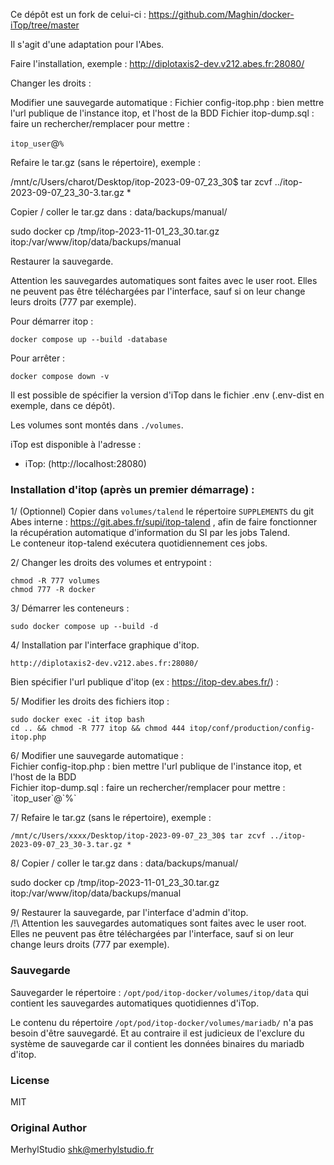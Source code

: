 Ce dépôt est un fork de celui-ci : https://github.com/Maghin/docker-iTop/tree/master 

Il s'agit d'une adaptation pour l'Abes.

Faire l'installation, exemple : http://diplotaxis2-dev.v212.abes.fr:28080/

Changer les droits :



Modifier une sauvegarde automatique : Fichier config-itop.php : bien mettre l'url publique de l'instance itop, et l'host de la BDD
Fichier itop-dump.sql : faire un rechercher/remplacer pour mettre :

`itop_user`@`%`

Refaire le tar.gz (sans le répertoire), exemple :

/mnt/c/Users/charot/Desktop/itop-2023-09-07_23_30$ tar zcvf ../itop-2023-09-07_23_30-3.tar.gz *

Copier / coller le tar.gz dans : data/backups/manual/

sudo docker cp /tmp/itop-2023-11-01_23_30.tar.gz itop:/var/www/itop/data/backups/manual

Restaurer la sauvegarde.

Attention les sauvegardes automatiques sont faites avec le user root. Elles ne peuvent pas être téléchargées par l'interface, sauf si on leur change leurs droits (777 par exemple).


Pour démarrer itop :

    docker compose up --build -database

Pour arrêter :

    docker compose down -v

Il est possible de spécifier la version d'iTop dans le fichier .env (.env-dist en exemple, dans ce dépôt).

Les volumes sont montés dans `./volumes`.

iTop est disponible à l'adresse :

- iTop: (http://localhost:28080)

### Installation d'itop (après un premier démarrage) :

1/ (Optionnel) Copier dans `volumes/talend` le répertoire `SUPPLEMENTS` du git Abes interne : https://git.abes.fr/supi/itop-talend , afin de faire fonctionner la récupération automatique d'information du SI par les jobs Talend.  
Le conteneur itop-talend exécutera quotidiennement ces jobs.

2/ Changer les droits des volumes et entrypoint :  

    chmod -R 777 volumes
    chmod 777 -R docker

3/ Démarrer les conteneurs : 

    sudo docker compose up --build -d

4/ Installation par l'interface graphique d'itop. 

    http://diplotaxis2-dev.v212.abes.fr:28080/

Bien spécifier l'url publique d'itop (ex : https://itop-dev.abes.fr/) :

5/ Modifier les droits des fichiers itop : 
    
    sudo docker exec -it itop bash
    cd .. && chmod -R 777 itop && chmod 444 itop/conf/production/config-itop.php

6/ Modifier une sauvegarde automatique :   
Fichier config-itop.php : bien mettre l'url publique de l'instance itop, et l'host de la BDD  
Fichier itop-dump.sql : faire un rechercher/remplacer pour mettre : \`itop_user\`@\`%`    

7/ Refaire le tar.gz (sans le répertoire), exemple :

    /mnt/c/Users/xxxx/Desktop/itop-2023-09-07_23_30$ tar zcvf ../itop-2023-09-07_23_30-3.tar.gz *

8/ Copier / coller le tar.gz dans : data/backups/manual/

sudo docker cp /tmp/itop-2023-11-01_23_30.tar.gz itop:/var/www/itop/data/backups/manual

9/ Restaurer la sauvegarde, par l'interface d'admin d'itop.  
/!\ Attention les sauvegardes automatiques sont faites avec le user root. Elles ne peuvent pas être téléchargées par l'interface, sauf si on leur change leurs droits (777 par exemple).




### Sauvegarde

Sauvegarder le répertoire : ``/opt/pod/itop-docker/volumes/itop/data`` qui contient les sauvegardes automatiques quotidiennes d'iTop.

Le contenu du répertoire ``/opt/pod/itop-docker/volumes/mariadb/`` n'a pas besoin d'être sauvegardé. Et au contraire il est judicieux de l'exclure du système de sauvegarde car il contient les données binaires du mariadb d'itop. 


### License

MIT

### Original Author

MerhylStudio <shk@merhylstudio.fr>

